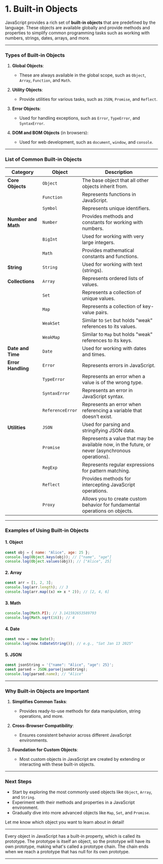 # 1. Built-in Objects

JavaScript provides a rich set of **built-in objects** that are predefined by the language. These objects are available globally and provide methods and properties to simplify common programming tasks such as working with numbers, strings, dates, arrays, and more.

---

### **Types of Built-in Objects**

1. **Global Objects**:

   - These are always available in the global scope, such as `Object`, `Array`, `Function`, and `Math`.

2. **Utility Objects**:

   - Provide utilities for various tasks, such as `JSON`, `Promise`, and `Reflect`.

3. **Error Objects**:

   - Used for handling exceptions, such as `Error`, `TypeError`, and `SyntaxError`.

4. **DOM and BOM Objects** (in browsers):
   - Used for web development, such as `document`, `window`, and `console`.

---

### **List of Common Built-in Objects**

| **Category**        | **Object**       | **Description**                                                                                  |
| ------------------- | ---------------- | ------------------------------------------------------------------------------------------------ |
| **Core Objects**    | `Object`         | The base object that all other objects inherit from.                                             |
|                     | `Function`       | Represents functions in JavaScript.                                                              |
|                     | `Symbol`         | Represents unique identifiers.                                                                   |
| **Number and Math** | `Number`         | Provides methods and constants for working with numbers.                                         |
|                     | `BigInt`         | Used for working with very large integers.                                                       |
|                     | `Math`           | Provides mathematical constants and functions.                                                   |
| **String**          | `String`         | Used for working with text (strings).                                                            |
| **Collections**     | `Array`          | Represents ordered lists of values.                                                              |
|                     | `Set`            | Represents a collection of unique values.                                                        |
|                     | `Map`            | Represents a collection of key-value pairs.                                                      |
|                     | `WeakSet`        | Similar to `Set` but holds "weak" references to its values.                                      |
|                     | `WeakMap`        | Similar to `Map` but holds "weak" references to its keys.                                        |
| **Date and Time**   | `Date`           | Used for working with dates and times.                                                           |
| **Error Handling**  | `Error`          | Represents errors in JavaScript.                                                                 |
|                     | `TypeError`      | Represents an error when a value is of the wrong type.                                           |
|                     | `SyntaxError`    | Represents an error in JavaScript syntax.                                                        |
|                     | `ReferenceError` | Represents an error when referencing a variable that doesn’t exist.                              |
| **Utilities**       | `JSON`           | Used for parsing and stringifying JSON data.                                                     |
|                     | `Promise`        | Represents a value that may be available now, in the future, or never (asynchronous operations). |
|                     | `RegExp`         | Represents regular expressions for pattern matching.                                             |
|                     | `Reflect`        | Provides methods for intercepting JavaScript operations.                                         |
|                     | `Proxy`          | Allows you to create custom behavior for fundamental operations on objects.                      |

---

### **Examples of Using Built-in Objects**

#### 1. **Object**

```javascript
const obj = { name: "Alice", age: 25 };
console.log(Object.keys(obj)); // ["name", "age"]
console.log(Object.values(obj)); // ["Alice", 25]
```

#### 2. **Array**

```javascript
const arr = [1, 2, 3];
console.log(arr.length); // 3
console.log(arr.map((x) => x * 2)); // [2, 4, 6]
```

#### 3. **Math**

```javascript
console.log(Math.PI); // 3.141592653589793
console.log(Math.sqrt(16)); // 4
```

#### 4. **Date**

```javascript
const now = new Date();
console.log(now.toDateString()); // e.g., "Sat Jan 13 2025"
```

#### 5. **JSON**

```javascript
const jsonString = '{"name": "Alice", "age": 25}';
const parsed = JSON.parse(jsonString);
console.log(parsed.name); // "Alice"
```

---

### **Why Built-in Objects are Important**

1. **Simplifies Common Tasks**:

   - Provides ready-to-use methods for data manipulation, string operations, and more.

2. **Cross-Browser Compatibility**:

   - Ensures consistent behavior across different JavaScript environments.

3. **Foundation for Custom Objects**:
   - Most custom objects in JavaScript are created by extending or interacting with these built-in objects.

---

### **Next Steps**

- Start by exploring the most commonly used objects like `Object`, `Array`, and `String`.
- Experiment with their methods and properties in a JavaScript environment.
- Gradually dive into more advanced objects like `Map`, `Set`, and `Promise`.

Let me know which object you want to learn about in detail!

---

Every object in JavaScript has a built-in property, which is called its prototype. The prototype is itself an object, so the prototype will have its own prototype, making what's called a prototype chain. The chain ends when we reach a prototype that has null for its own prototype.

---
